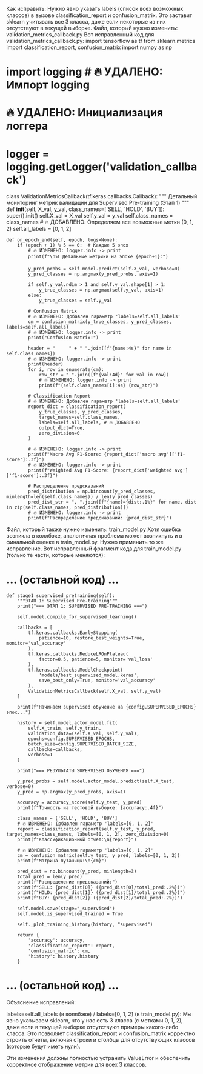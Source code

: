 Как исправить:
Нужно явно указать labels (список всех возможных классов) в вызове classification_report и confusion_matrix. Это заставит sklearn учитывать все 3 класса, даже если некоторые из них отсутствуют в текущей выборке.
Файл, который нужно изменить: validation_metrics_callback.py
Вот исправленный код для validation_metrics_callback.py:
import tensorflow as tf
from sklearn.metrics import classification_report, confusion_matrix
import numpy as np
# import logging # 🔥 УДАЛЕНО: Импорт logging

# 🔥 УДАЛЕНО: Инициализация логгера
# logger = logging.getLogger('validation_callback')

class ValidationMetricsCallback(tf.keras.callbacks.Callback):
    """
    Детальный мониторинг метрик валидации для Supervised Pre-training (Этап 1)
    """
    def __init__(self, X_val, y_val, class_names=['SELL', 'HOLD', 'BUY']):
        super().__init__()
        self.X_val = X_val
        self.y_val = y_val
        self.class_names = class_names
        # 🔥 ДОБАВЛЕНО: Определяем все возможные метки (0, 1, 2)
        self.all_labels = [0, 1, 2] 
        
    def on_epoch_end(self, epoch, logs=None):
        if (epoch + 1) % 5 == 0:  # Каждые 5 эпох
            # 🔥 ИЗМЕНЕНО: logger.info -> print
            print(f"\n📊 Детальные метрики на эпохе {epoch+1}:")
            
            y_pred_probs = self.model.predict(self.X_val, verbose=0)
            y_pred_classes = np.argmax(y_pred_probs, axis=1)
            
            if self.y_val.ndim > 1 and self.y_val.shape[1] > 1:
                y_true_classes = np.argmax(self.y_val, axis=1)
            else:
                y_true_classes = self.y_val
            
            # Confusion Matrix
            # 🔥 ИЗМЕНЕНО: Добавлен параметр 'labels=self.all_labels'
            cm = confusion_matrix(y_true_classes, y_pred_classes, labels=self.all_labels) 
            # 🔥 ИЗМЕНЕНО: logger.info -> print
            print("Confusion Matrix:")
            
            header = "     " + " ".join([f"{name:4s}" for name in self.class_names])
            # 🔥 ИЗМЕНЕНО: logger.info -> print
            print(header)
            for i, row in enumerate(cm):
                row_str = " ".join([f"{val:4d}" for val in row])
                # 🔥 ИЗМЕНЕНО: logger.info -> print
                print(f"{self.class_names[i]:4s} {row_str}")
            
            # Classification Report
            # 🔥 ИЗМЕНЕНО: Добавлен параметр 'labels=self.all_labels'
            report_dict = classification_report(
                y_true_classes, y_pred_classes, 
                target_names=self.class_names,
                labels=self.all_labels, # 🔥 ДОБАВЛЕНО
                output_dict=True,
                zero_division=0 
            )
            
            # 🔥 ИЗМЕНЕНО: logger.info -> print
            print(f"Macro Avg F1-Score: {report_dict['macro avg']['f1-score']:.3f}")
            # 🔥 ИЗМЕНЕНО: logger.info -> print
            print(f"Weighted Avg F1-Score: {report_dict['weighted avg']['f1-score']:.3f}")
            
            # Распределение предсказаний
            pred_distribution = np.bincount(y_pred_classes, minlength=len(self.class_names)) / len(y_pred_classes)
            pred_dist_str = ", ".join([f"{name}={dist:.1%}" for name, dist in zip(self.class_names, pred_distribution)])
            # 🔥 ИЗМЕНЕНО: logger.info -> print
            print(f"Распределение предсказаний: {pred_dist_str}")



Файл, который также нужно изменить: train_model.py
Хотя ошибка возникла в коллбэке, аналогичная проблема может возникнуть и в финальной оценке в train_model.py. Нужно применить то же исправление.
Вот исправленный фрагмент кода для train_model.py (только те части, которые меняются):
# ... (остальной код) ...

    def stage1_supervised_pretraining(self):
        """ЭТАП 1: Supervised Pre-training"""
        print("=== ЭТАП 1: SUPERVISED PRE-TRAINING ===")
        
        self.model.compile_for_supervised_learning()
        
        callbacks = [
            tf.keras.callbacks.EarlyStopping(
                patience=10, restore_best_weights=True, monitor='val_accuracy'
            ),
            tf.keras.callbacks.ReduceLROnPlateau(
                factor=0.5, patience=5, monitor='val_loss'
            ),
            tf.keras.callbacks.ModelCheckpoint(
                'models/best_supervised_model.keras', 
                save_best_only=True, monitor='val_accuracy'
            ),
            ValidationMetricsCallback(self.X_val, self.y_val)
        ]
        
        print(f"Начинаем supervised обучение на {config.SUPERVISED_EPOCHS} эпох...")
        
        history = self.model.actor_model.fit(
            self.X_train, self.y_train,
            validation_data=(self.X_val, self.y_val),
            epochs=config.SUPERVISED_EPOCHS,
            batch_size=config.SUPERVISED_BATCH_SIZE,
            callbacks=callbacks,
            verbose=1
        )
        
        print("=== РЕЗУЛЬТАТЫ SUPERVISED ОБУЧЕНИЯ ===")
        
        y_pred_probs = self.model.actor_model.predict(self.X_test, verbose=0)
        y_pred = np.argmax(y_pred_probs, axis=1)
        
        accuracy = accuracy_score(self.y_test, y_pred)
        print(f"Точность на тестовой выборке: {accuracy:.4f}")
        
        class_names = ['SELL', 'HOLD', 'BUY']
        # 🔥 ИЗМЕНЕНО: Добавлен параметр 'labels=[0, 1, 2]'
        report = classification_report(self.y_test, y_pred, target_names=class_names, labels=[0, 1, 2], zero_division=0) 
        print(f"Классификационный отчет:\n{report}")
        
        # 🔥 ИЗМЕНЕНО: Добавлен параметр 'labels=[0, 1, 2]'
        cm = confusion_matrix(self.y_test, y_pred, labels=[0, 1, 2])
        print(f"Матрица путаницы:\n{cm}")
        
        pred_dist = np.bincount(y_pred, minlength=3)
        total_pred = len(y_pred)
        print(f"Распределение предсказаний:")
        print(f"SELL: {pred_dist[0]} ({pred_dist[0]/total_pred:.2%})")
        print(f"HOLD: {pred_dist[1]} ({pred_dist[1]/total_pred:.2%})")
        print(f"BUY: {pred_dist[2]} ({pred_dist[2]/total_pred:.2%})")
        
        self.model.save(stage="_supervised")
        self.model.is_supervised_trained = True
        
        self._plot_training_history(history, "supervised")
        
        return {
            'accuracy': accuracy,
            'classification_report': report,
            'confusion_matrix': cm,
            'history': history.history
        }

# ... (остальной код) ...

Объяснение исправлений:

labels=self.all_labels (в коллбэке) / labels=[0, 1, 2] (в train_model.py): Мы явно указываем sklearn, что у нас есть 3 класса (с метками 0, 1, 2), даже если в текущей выборке отсутствуют примеры какого-либо класса. Это позволяет classification_report и confusion_matrix корректно строить отчеты, включая строки и столбцы для отсутствующих классов (которые будут иметь нули).

Эти изменения должны полностью устранить ValueError и обеспечить корректное отображение метрик для всех 3 классов.